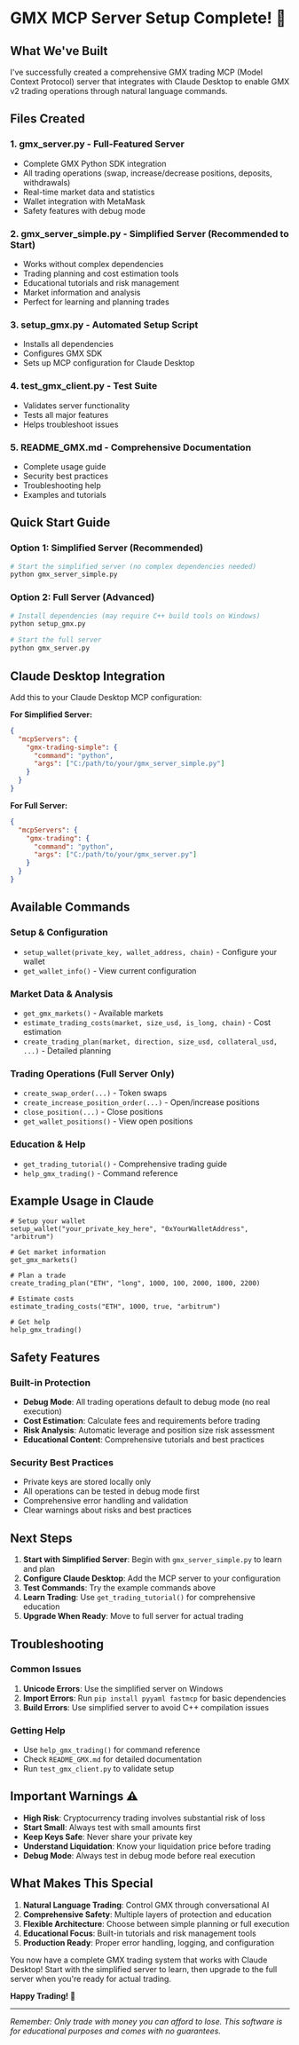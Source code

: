 # GMX MCP Server Setup Complete! 🎉

## What We've Built

I've successfully created a comprehensive GMX trading MCP (Model Context Protocol) server that integrates with Claude Desktop to enable GMX v2 trading operations through natural language commands.

## Files Created

### 1. **gmx_server.py** - Full-Featured Server
- Complete GMX Python SDK integration
- All trading operations (swap, increase/decrease positions, deposits, withdrawals)
- Real-time market data and statistics
- Wallet integration with MetaMask
- Safety features with debug mode

### 2. **gmx_server_simple.py** - Simplified Server (Recommended to Start)
- Works without complex dependencies
- Trading planning and cost estimation tools
- Educational tutorials and risk management
- Market information and analysis
- Perfect for learning and planning trades

### 3. **setup_gmx.py** - Automated Setup Script
- Installs all dependencies
- Configures GMX SDK
- Sets up MCP configuration for Claude Desktop

### 4. **test_gmx_client.py** - Test Suite
- Validates server functionality
- Tests all major features
- Helps troubleshoot issues

### 5. **README_GMX.md** - Comprehensive Documentation
- Complete usage guide
- Security best practices
- Troubleshooting help
- Examples and tutorials

## Quick Start Guide

### Option 1: Simplified Server (Recommended)
```bash
# Start the simplified server (no complex dependencies needed)
python gmx_server_simple.py
```

### Option 2: Full Server (Advanced)
```bash
# Install dependencies (may require C++ build tools on Windows)
python setup_gmx.py

# Start the full server
python gmx_server.py
```

## Claude Desktop Integration

Add this to your Claude Desktop MCP configuration:

**For Simplified Server:**
```json
{
  "mcpServers": {
    "gmx-trading-simple": {
      "command": "python",
      "args": ["C:/path/to/your/gmx_server_simple.py"]
    }
  }
}
```

**For Full Server:**
```json
{
  "mcpServers": {
    "gmx-trading": {
      "command": "python", 
      "args": ["C:/path/to/your/gmx_server.py"]
    }
  }
}
```

## Available Commands

### Setup & Configuration
- `setup_wallet(private_key, wallet_address, chain)` - Configure your wallet
- `get_wallet_info()` - View current configuration

### Market Data & Analysis
- `get_gmx_markets()` - Available markets
- `estimate_trading_costs(market, size_usd, is_long, chain)` - Cost estimation
- `create_trading_plan(market, direction, size_usd, collateral_usd, ...)` - Detailed planning

### Trading Operations (Full Server Only)
- `create_swap_order(...)` - Token swaps
- `create_increase_position_order(...)` - Open/increase positions
- `close_position(...)` - Close positions
- `get_wallet_positions()` - View open positions

### Education & Help
- `get_trading_tutorial()` - Comprehensive trading guide
- `help_gmx_trading()` - Command reference

## Example Usage in Claude

```
# Setup your wallet
setup_wallet("your_private_key_here", "0xYourWalletAddress", "arbitrum")

# Get market information
get_gmx_markets()

# Plan a trade
create_trading_plan("ETH", "long", 1000, 100, 2000, 1800, 2200)

# Estimate costs
estimate_trading_costs("ETH", 1000, true, "arbitrum")

# Get help
help_gmx_trading()
```

## Safety Features

### Built-in Protection
- **Debug Mode**: All trading operations default to debug mode (no real execution)
- **Cost Estimation**: Calculate fees and requirements before trading
- **Risk Analysis**: Automatic leverage and position size risk assessment
- **Educational Content**: Comprehensive tutorials and best practices

### Security Best Practices
- Private keys are stored locally only
- All operations can be tested in debug mode first
- Comprehensive error handling and validation
- Clear warnings about risks and best practices

## Next Steps

1. **Start with Simplified Server**: Begin with `gmx_server_simple.py` to learn and plan
2. **Configure Claude Desktop**: Add the MCP server to your configuration
3. **Test Commands**: Try the example commands above
4. **Learn Trading**: Use `get_trading_tutorial()` for comprehensive education
5. **Upgrade When Ready**: Move to full server for actual trading

## Troubleshooting

### Common Issues
1. **Unicode Errors**: Use the simplified server on Windows
2. **Import Errors**: Run `pip install pyyaml fastmcp` for basic dependencies
3. **Build Errors**: Use simplified server to avoid C++ compilation issues

### Getting Help
- Use `help_gmx_trading()` for command reference
- Check `README_GMX.md` for detailed documentation
- Run `test_gmx_client.py` to validate setup

## Important Warnings ⚠️

- **High Risk**: Cryptocurrency trading involves substantial risk of loss
- **Start Small**: Always test with small amounts first
- **Keep Keys Safe**: Never share your private key
- **Understand Liquidation**: Know your liquidation price before trading
- **Debug Mode**: Always test in debug mode before real execution

## What Makes This Special

1. **Natural Language Trading**: Control GMX through conversational AI
2. **Comprehensive Safety**: Multiple layers of protection and education
3. **Flexible Architecture**: Choose between simple planning or full execution
4. **Educational Focus**: Built-in tutorials and risk management tools
5. **Production Ready**: Proper error handling, logging, and configuration

You now have a complete GMX trading system that works with Claude Desktop! Start with the simplified server to learn, then upgrade to the full server when you're ready for actual trading.

**Happy Trading! 🚀**

---

*Remember: Only trade with money you can afford to lose. This software is for educational purposes and comes with no guarantees.*
